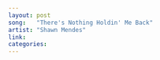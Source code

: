 ```yaml
---
layout: post
song:   "There's Nothing Holdin' Me Back"
artist: "Shawn Mendes"
link:
categories:
---
```

